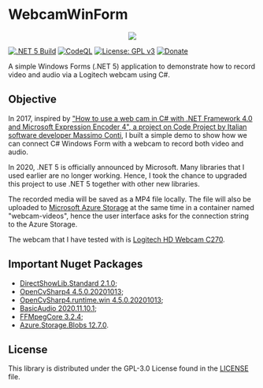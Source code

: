 # WebcamWinForm

<div align="center">
    <img src="https://gclstorage.blob.core.windows.net/images/WebcamWinForm-banner.png" />
</div>

[![.NET 5 Build](https://github.com/goh-chunlin/WebcamWinForm/actions/workflows/dotnet-5.yml/badge.svg)](https://github.com/goh-chunlin/WebcamWinForm/actions/workflows/dotnet-5.yml)
[![CodeQL](https://github.com/goh-chunlin/WebcamWinForm/actions/workflows/codeql-analysis.yml/badge.svg)](https://github.com/goh-chunlin/WebcamWinForm/actions/workflows/codeql-analysis.yml)
[![License: GPL v3](https://img.shields.io/badge/License-GPLv3-blue.svg)](https://www.gnu.org/licenses/gpl-3.0)
[![Donate](https://img.shields.io/badge/$-donate-ff69b4.svg)](https://www.buymeacoffee.com/chunlin)

A simple Windows Forms (.NET 5) application to demonstrate how to record video and audio via a Logitech webcam using C#.

## Objective
In 2017, inspired by ["How to use a web cam in C# with .NET Framework 4.0 and Microsoft Expression Encoder 4", a project on Code Project by Italian software developer Massimo Conti](https://www.codeproject.com/Articles/202464/How-to-use-a-WebCam-in-C-with-the-NET-Framework), I built a simple demo to show how we can connect C# Windows Form with a webcam to record both video and audio.

In 2020, .NET 5 is officially announced by Microsoft. Many libraries that I used earlier are no longer working. Hence, I took the chance to upgraded this project to use .NET 5 together with other new libraries.

The recorded media will be saved as a MP4 file locally. The file will also be uploaded to [Microsoft Azure Storage](https://azure.microsoft.com/en-us/services/storage/) at the same time in a container named "webcam-videos", hence the user interface asks for the connection string to the Azure Storage.

The webcam that I have tested with is [Logitech HD Webcam C270](https://www.logitech.com/en-us/products/webcams/c270-hd-webcam.960-000694.html).

## Important Nuget Packages
- [DirectShowLib.Standard 2.1.0](https://www.nuget.org/packages/DirectShowLib.Standard/);
- [OpenCvSharp4 4.5.0.20201013](https://www.nuget.org/packages/OpenCvSharp4/);
- [OpenCvSharp4.runtime.win 4.5.0.20201013](https://www.nuget.org/packages/OpenCvSharp4.runtime.win/);
- [BasicAudio 2020.11.10.1](https://www.nuget.org/packages/BasicAudio/);
- [FFMpegCore 3.2.4](https://www.nuget.org/packages/FFMpegCore/);
- [Azure.Storage.Blobs 12.7.0](https://www.nuget.org/packages/Azure.Storage.Blobs/).

## License ##

This library is distributed under the GPL-3.0 License found in the [LICENSE](./LICENSE) file.

